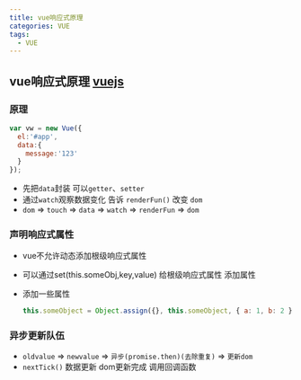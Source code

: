 ```yaml
---
title: vue响应式原理
categories: VUE
tags:
  - VUE
---
```




## vue响应式原理 [vuejs](https://cn.vuejs.org/v2/guide/reactivity.html)

### 原理

```javascript
var vw = new Vue({
  el:'#app',
  data:{
    message:'123'
  }
});
```

- 先把`data`封装 可以`getter`、`setter`
- 通过`watch`观察数据变化 告诉 `renderFun()` 改变 `dom`
- `dom` => `touch` => `data` => `watch` => `renderFun` => `dom`

### 声明响应式属性

- vue不允许动态添加根级响应式属性

- 可以通过set(this.someObj,key,value) 给根级响应式属性 添加属性

- 添加一些属性

  ```javascript
  this.someObject = Object.assign({}, this.someObject, { a: 1, b: 2 })
  ```

### 异步更新队伍

- `oldvalue` => `newvalue` => `异步(promise.then)(去除重复)` => `更新dom`
- `nextTick()` 数据更新 dom更新完成 调用回调函数



